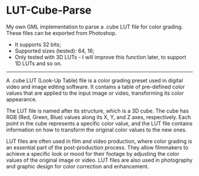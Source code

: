 # LUT-Cube-Parse
My own GML implementation to parse a .cube LUT file for color grading. These files can be exported from Photoshop.
- It supports 32 bits;
- Supported sizes (tested): 64, 16;
- Only tested with 3D LUTs - I will improve this function later, to support 1D LUTs and so on.

------------------------------------------------------

A .cube LUT (Look-Up Table) file is a color grading preset used in digital video and image editing software. It contains a table of pre-defined color values that are applied to the input image or video, transforming its color appearance.

The LUT file is named after its structure, which is a 3D cube. The cube has RGB (Red, Green, Blue) values along its X, Y, and Z axes, respectively. Each point in the cube represents a specific color value, and the LUT file contains information on how to transform the original color values to the new ones.

LUT files are often used in film and video production, where color grading is an essential part of the post-production process. They allow filmmakers to achieve a specific look or mood for their footage by adjusting the color values of the original image or video. LUT files are also used in photography and graphic design for color correction and enhancement.
